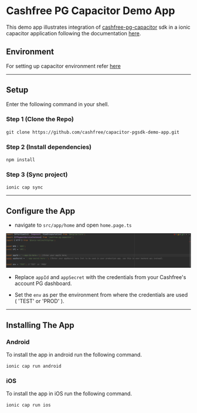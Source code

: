 # Cashfree PG Capacitor Demo App
This demo app illustrates integration of [cashfree-pg-capacitor](https://www.npmjs.com/package/cashfree-pg-capacitor) sdk in a ionic capacitor application following the documentation [here](https://docs.cashfree.com/docs/capacitor-sdk).

## Environment
For setting up capacitor environment refer [here](https://capacitorjs.com/docs/getting-started/environment-setup)

---

## Setup
Enter the following command in your shell.
### Step 1 (Clone the Repo)
```shell
git clone https://github.com/cashfree/capacitor-pgsdk-demo-app.git
```
### Step 2 (Install dependencies)
```shell
npm install
```
### Step 3 (Sync project)
```shell
ionic cap sync
```

---


## Configure the App
* navigate to <code>src/app/home</code> and open <code>home.page.ts</code>
<p align="center">
  <img src="screenshots/api-keys.png" alt="setting-api-keys" />
</p>

* Replace <code>appId</code> and <code>appSecret</code> with the credentials from your Cashfree's account PG dashboard.

* Set the <code>env</code> as per the environment from where the credentials are used ( 'TEST' or 'PROD' ).

---

## Installing The App
### Android
To install the app in android run the following command.

```shell
ionic cap run android
```

### iOS
To install the app in iOS run the following command.

```shell
ionic cap run ios
```
